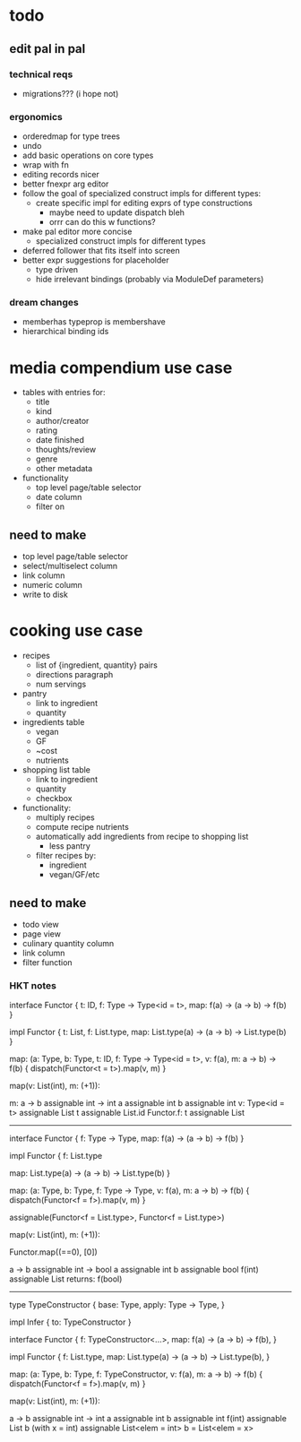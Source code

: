 # todo

## edit pal in pal

### technical reqs
  - migrations??? (i hope not)

### ergonomics
  - orderedmap for type trees
  - undo
  - add basic operations on core types
  - wrap with fn
  - editing records nicer
  - better fnexpr arg editor
  - follow the goal of specialized construct impls for different types:
    - create specific impl for editing exprs of type constructions
      - maybe need to update dispatch bleh
      - orrr can do this w functions?
  - make pal editor more concise
    - specialized construct impls for different types
  - deferred follower that fits itself into screen
  - better expr suggestions for placeholder
    - type driven
    - hide irrelevant bindings (probably via ModuleDef parameters)

### dream changes
  - memberhas typeprop is membershave
  - hierarchical binding ids

# media compendium use case
- tables with entries for:
  - title
  - kind
  - author/creator
  - rating
  - date finished
  - thoughts/review
  - genre
  - other metadata
- functionality
  - top level page/table selector
  - date column
  - filter on 
  
## need to make
- top level page/table selector
- select/multiselect column
- link column
- numeric column
- write to disk

# cooking use case
- recipes
  - list of {ingredient, quantity} pairs
  - directions paragraph
  - num servings
- pantry
  - link to ingredient
  - quantity
- ingredients table
  - vegan
  - GF
  - ~cost
  - nutrients
- shopping list table
  - link to ingredient
  - quantity
  - checkbox
- functionality:
  - multiply recipes
  - compute recipe nutrients
  - automatically add ingredients from recipe to shopping list
    - less pantry
  - filter recipes by:
    - ingredient
    - vegan/GF/etc

## need to make
- todo view
- page view
- culinary quantity column
- link column
- filter function


### HKT notes
interface Functor {
  t: ID,
  f: Type -> Type<id = t>,
  map: f(a) -> (a -> b)  -> f(b)
}


impl Functor {
  t: List,
  f: List.type, 
  map: List.type(a) -> (a -> b) -> List.type(b)
}

map: (a: Type, b: Type, t: ID, f: Type -> Type<id = t>, v: f(a), m: a -> b) -> f(b) {
  dispatch(Functor<t = t>).map(v, m)
}

map(v: List(int), m: (+1)):

m: a -> b assignable int -> int
a assignable int
b assignable int
v: Type<id = t> assignable List<int>
t assignable List.id
Functor.f: t assignable List<int>

----------------

interface Functor {
  f: Type -> Type,
  map: f(a) -> (a -> b)  -> f(b)
}

impl Functor {
  f: List.type
  
  map: List.type(a) -> (a -> b) -> List.type(b)
}

map: (a: Type, b: Type, f: Type -> Type, v: f(a), m: a -> b) -> f(b) {
  dispatch(Functor<f = f>).map(v, m)
}


assignable(Functor<f = List.type>, Functor<f = List.type>)

map(v: List(int), m: (+1)):

Functor.map((==0), [0])

a -> b assignable int -> bool
a assignable int
b assignable bool
f(int) assignable List<int>
returns: f(bool)


----------------

type TypeConstructor {
  base: Type,
  apply: Type -> Type<assignableTo base>,
}

impl Infer {
  to: TypeConstructor
}

interface Functor {
  f: TypeConstructor<...>,
  map: f(a) -> (a -> b)  -> f(b),
}

impl Functor {
  f: List.type,
  map: List.type(a) -> (a -> b) -> List.type(b),
}

map: (a: Type, b: Type, f: TypeConstructor, v: f(a), m: a -> b) -> f(b) {
  dispatch(Functor<f = f>).map(v, m)
}

map(v: List(int), m: (+1)):

a -> b assignable int -> int
a assignable int
b assignable int
f(int) assignable List<int>
b (with x = int) assignable List<elem = int>
b = List<elem = x>
